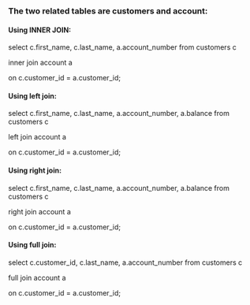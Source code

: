 ### The two related tables are customers and account:





#### Using INNER JOIN:

select c.first\_name, c.last\_name, a.account\_number from customers c

inner join account a

on c.customer\_id = a.customer\_id;



#### Using left join:

select c.first\_name, c.last\_name, a.account\_number, a.balance from customers c

left join account a

on c.customer\_id = a.customer\_id;



#### Using right join:

select c.first\_name, c.last\_name, a.account\_number, a.balance from customers c

right join account a

on c.customer\_id = a.customer\_id;



#### Using full join:

select c.customer\_id, c.last\_name, a.account\_number from customers c

full join account a

on c.customer\_id = a.customer\_id;















